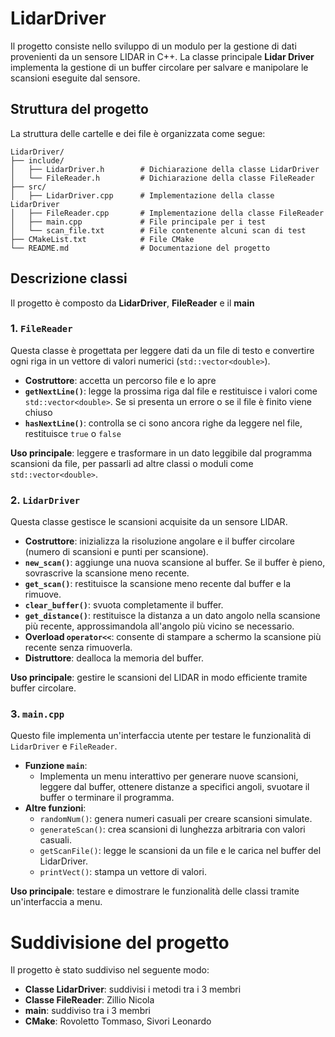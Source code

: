 # LidarDriver 
Il progetto consiste nello sviluppo di un modulo per la gestione di dati provenienti da un sensore LIDAR in C++. La classe principale **Lidar Driver** implementa la gestione di un buffer circolare per salvare e manipolare le scansioni eseguite dal sensore. 

## Struttura del progetto 
La struttura delle cartelle e dei file è organizzata come segue:

```plaintext
LidarDriver/
├── include/
│   ├── LidarDriver.h        # Dichiarazione della classe LidarDriver
│   └── FileReader.h         # Dichiarazione della classe FileReader 
├── src/
│   ├── LidarDriver.cpp      # Implementazione della classe LidarDriver
│   ├── FileReader.cpp       # Implementazione della classe FileReader 
│   ├── main.cpp             # File principale per i test 
│   └── scan_file.txt        # File contenente alcuni scan di test 
├── CMakeList.txt            # File CMake
└── README.md                # Documentazione del progetto
```

## Descrizione classi 
Il progetto è composto da **LidarDriver**, **FileReader** e il **main**

### 1. **`FileReader`**
Questa classe è progettata per leggere dati da un file di testo e convertire ogni riga in un vettore di valori numerici (`std::vector<double>`). 
- **Costruttore**: accetta un percorso file e lo apre
- **`getNextLine()`**: legge la prossima riga dal file e restituisce i valori come `std::vector<double>`. Se si presenta un errore o se il file è finito viene chiuso
- **`hasNextLine()`**: controlla se ci sono ancora righe da leggere nel file, restituisce `true` o `false`
  
**Uso principale**: leggere e trasformare in un dato leggibile dal programma scansioni da file, per passarli ad altre classi o moduli come `std::vector<double>`.


### 2. **`LidarDriver`**
Questa classe gestisce le scansioni acquisite da un sensore LIDAR.
- **Costruttore**: inizializza la risoluzione angolare e il buffer circolare (numero di scansioni e punti per scansione).
- **`new_scan()`**: aggiunge una nuova scansione al buffer. Se il buffer è pieno, sovrascrive la scansione meno recente.
- **`get_scan()`**: restituisce la scansione meno recente dal buffer e la rimuove.
- **`clear_buffer()`**: svuota completamente il buffer.
- **`get_distance()`**: restituisce la distanza a un dato angolo nella scansione più recente, approssimandola all'angolo più vicino se necessario.
- **Overload `operator<<`**: consente di stampare a schermo la scansione più recente senza rimuoverla.
- **Distruttore**: dealloca la memoria del buffer.

**Uso principale**: gestire le scansioni del LIDAR in modo efficiente tramite buffer circolare.


### 3. **`main.cpp`**
Questo file implementa un'interfaccia utente per testare le funzionalità di `LidarDriver` e `FileReader`.
- **Funzione `main`**:
  - Implementa un menu interattivo per generare nuove scansioni, leggere dal buffer, ottenere distanze a specifici angoli, svuotare il buffer o terminare il programma.
- **Altre funzioni**:
  - `randomNum()`: genera numeri casuali per creare scansioni simulate.
  - `generateScan()`: crea scansioni di lunghezza arbitraria con valori casuali.
  - `getScanFile()`: legge le scansioni da un file e le carica nel buffer del LidarDriver.
  - `printVect()`: stampa un vettore di valori.

**Uso principale**: testare e dimostrare le funzionalità delle classi tramite un'interfaccia a menu. 

# Suddivisione del progetto
Il progetto è stato suddiviso nel seguente modo: 
- **Classe LidarDriver**: suddivisi i metodi tra i 3 membri
- **Classe FileReader**: Zillio Nicola 
- **main**: suddiviso tra i 3 membri
- **CMake**: Rovoletto Tommaso, Sivori Leonardo
